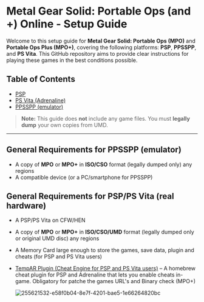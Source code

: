 # Metal Gear Solid: Portable Ops (and +) Online - Setup Guide

Welcome to this setup guide for **Metal Gear Solid: Portable Ops (MPO)** and **Portable Ops Plus (MPO+)**, covering the following platforms: **PSP**, **PPSSPP**, and **PS Vita**. This GitHub repository aims to provide clear instructions for playing these games in the best conditions possible.

## Table of Contents

- [PSP](./psp/setup.md)
- [PS Vita (Adrenaline)](./PS_vita/setup.md)
- [PPSSPP (emulator)](./PPSSPP/setup.md)


> **Note:** This guide does **not** include any game files. You must **legally dump** your own copies from UMD.

---

## General Requirements for PPSSPP (emulator)

- A copy of **MPO** or **MPO+** in **ISO/CSO** format (legally dumped only) any regions
- A compatible device (or a PC/smartphone for PPSSPP)

## General Requirements for PSP/PS Vita (real hardware)

- A PSP/PS Vita on CFW/HEN
- A copy of **MPO** or **MPO+** in **ISO/CSO/UMD** format (legally dumped only or original UMD disc) any regions
- A Memory Card large enough to store the games, save data, plugin and cheats (for PSP and PS Vita users)
- [TempAR Plugin (Cheat Engine for PSP and PS Vita users)](https://www.mediafire.com/file/ltbbca0gn4xzzcd/temparpsp.7z/file) – A homebrew cheat plugin for PSP and Adrenaline that lets you enable cheats in-game. Obligatory for patche the games URL's and Binary check (MPO+)

  ![255621532-e58f0b04-8e7f-4201-bae5-1e66264820bc](https://github.com/user-attachments/assets/d523384d-4a41-410b-b1c3-6d56ee5e1a8a)

